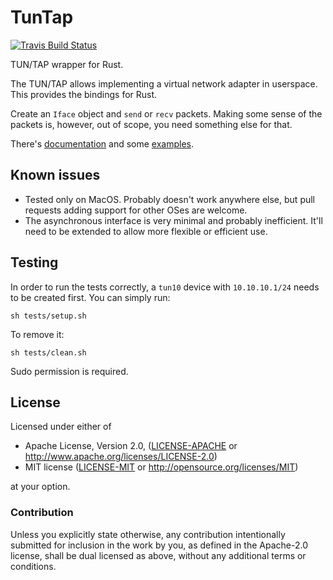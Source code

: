 # TunTap

[![Travis Build Status](https://api.travis-ci.org/vorner/tuntap.png?branch=master)](https://travis-ci.org/vorner/tuntap)

TUN/TAP wrapper for Rust.

The TUN/TAP allows implementing a virtual network adapter in userspace. This
provides the bindings for Rust.

Create an `Iface` object and `send` or `recv` packets. Making some sense of the
packets is, however, out of scope, you need something else for that.

There's [documentation](https://docs.rs/tun-tap) and some
[examples](https://github.com/vorner/tuntap/tree/master/examples).

## Known issues

* Tested only on MacOS. Probably doesn't work anywhere else, but pull requests
  adding support for other OSes are welcome.
* The asynchronous interface is very minimal and probably inefficient. It'll
  need to be extended to allow more flexible or efficient use.

## Testing

In order to run the tests correctly, a `tun10` device with `10.10.10.1/24` needs
to be created first. You can simply run:

```shell
sh tests/setup.sh
```

To remove it:

```shell
sh tests/clean.sh
```

Sudo permission is required.

## License

Licensed under either of

 * Apache License, Version 2.0, ([LICENSE-APACHE](LICENSE-APACHE) or http://www.apache.org/licenses/LICENSE-2.0)
 * MIT license ([LICENSE-MIT](LICENSE-MIT) or http://opensource.org/licenses/MIT)

at your option.

### Contribution

Unless you explicitly state otherwise, any contribution intentionally
submitted for inclusion in the work by you, as defined in the Apache-2.0
license, shall be dual licensed as above, without any additional terms
or conditions.
